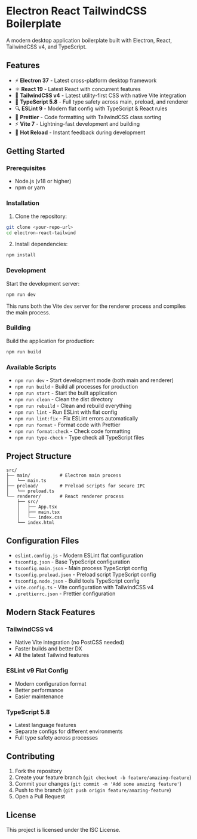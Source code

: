 # Electron React TailwindCSS Boilerplate

A modern desktop application boilerplate built with Electron, React, TailwindCSS v4, and TypeScript.

## Features

- ⚡ **Electron 37** - Latest cross-platform desktop framework
- ⚛️ **React 19** - Latest React with concurrent features
- 🎨 **TailwindCSS v4** - Latest utility-first CSS with native Vite integration
- 📝 **TypeScript 5.8** - Full type safety across main, preload, and renderer
- 🔍 **ESLint 9** - Modern flat config with TypeScript & React rules
- 💅 **Prettier** - Code formatting with TailwindCSS class sorting
- ⚡ **Vite 7** - Lightning-fast development and building
- 🔄 **Hot Reload** - Instant feedback during development

## Getting Started

### Prerequisites

- Node.js (v18 or higher)
- npm or yarn

### Installation

1. Clone the repository:

```bash
git clone <your-repo-url>
cd electron-react-tailwind
```

2. Install dependencies:

```bash
npm install
```

### Development

Start the development server:

```bash
npm run dev
```

This runs both the Vite dev server for the renderer process and compiles the main process.

### Building

Build the application for production:

```bash
npm run build
```

### Available Scripts

- `npm run dev` - Start development mode (both main and renderer)
- `npm run build` - Build all processes for production
- `npm run start` - Start the built application
- `npm run clean` - Clean the dist directory
- `npm run rebuild` - Clean and rebuild everything
- `npm run lint` - Run ESLint with flat config
- `npm run lint:fix` - Fix ESLint errors automatically
- `npm run format` - Format code with Prettier
- `npm run format:check` - Check code formatting
- `npm run type-check` - Type check all TypeScript files

## Project Structure

```folders
src/
├── main/           # Electron main process
│   └── main.ts
├── preload/        # Preload scripts for secure IPC
│   └── preload.ts
└── renderer/       # React renderer process
    ├── src/
    │   ├── App.tsx
    │   ├── main.tsx
    │   └── index.css
    └── index.html
```

## Configuration Files

- `eslint.config.js` - Modern ESLint flat configuration
- `tsconfig.json` - Base TypeScript configuration
- `tsconfig.main.json` - Main process TypeScript config
- `tsconfig.preload.json` - Preload script TypeScript config
- `tsconfig.node.json` - Build tools TypeScript config
- `vite.config.ts` - Vite configuration with TailwindCSS v4
- `.prettierrc.json` - Prettier configuration

## Modern Stack Features

### TailwindCSS v4

- Native Vite integration (no PostCSS needed)
- Faster builds and better DX
- All the latest Tailwind features

### ESLint v9 Flat Config

- Modern configuration format
- Better performance
- Easier maintenance

### TypeScript 5.8

- Latest language features
- Separate configs for different environments
- Full type safety across processes

## Contributing

1. Fork the repository
2. Create your feature branch (`git checkout -b feature/amazing-feature`)
3. Commit your changes (`git commit -m 'Add some amazing feature'`)
4. Push to the branch (`git push origin feature/amazing-feature`)
5. Open a Pull Request

## License

This project is licensed under the ISC License.

